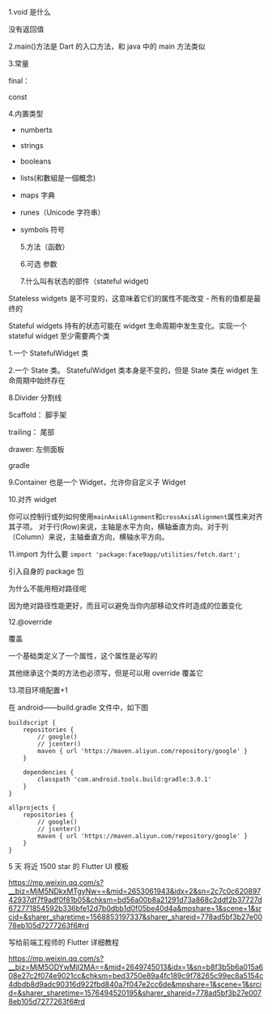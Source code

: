 1.void 是什么

没有返回值

2.main()方法是 Dart 的入口方法，和 java 中的 main 方法类似

3.常量

final：

const

4.内置类型

-   numberts
-   strings
-   booleans
-   lists(和數組是一個概念)
-   maps 字典
-   runes（Unicode 字符串）
-   symbols 符号

    5.方法（函数）

    6.可选 参数

    7.什么叫有状态的部件（stateful widget)

Stateless widgets 是不可变的，这意味着它们的属性不能改变 - 所有的值都是最终的

Stateful widgets 持有的状态可能在 widget 生命周期中发生变化。实现一个 stateful widget 至少需要两个类

1.一个 StatefulWidget 类

2.一个 State 类。 StatefulWidget 类本身是不变的，但是 State 类在 widget 生命周期中始终存在

8.Divider 分割线

Scaffold： 脚手架

trailing： 尾部

drawer: 左侧面板

gradle

9.Container 也是一个 Widget，允许你自定义子 Widget

10.对齐 widget

你可以控制行或列如何使用`mainAxisAlignment`和`crossAxisAlignment`属性来对齐其子项。 对于行(Row)来说，主轴是水平方向，横轴垂直方向。对于列（Column）来说，主轴垂直方向，横轴水平方向。

11.import 为什么要 `import 'package:face9app/utilities/fetch.dart';`

引入自身的 package 包

为什么不能用相对路径呢

因为绝对路径性能更好，而且可以避免当你内部移动文件时造成的位置变化

12.@override

覆盖

一个基础类定义了一个属性，这个属性是必写的

其他继承这个类的方法也必须写，但是可以用 override 覆盖它

13.项目环境配置+1

在 android——build.gradle 文件中，如下图

```shell
buildscript {
    repositories {
        // google()
        // jcenter()
        maven { url 'https://maven.aliyun.com/repository/google' }
    }

    dependencies {
        classpath 'com.android.tools.build:gradle:3.0.1'
    }
}

allprojects {
    repositories {
        // google()
        // jcenter()
        maven { url 'https://maven.aliyun.com/repository/google' }
    }
}
```

5 天 将近 1500 star 的 Flutter UI 模板

https://mp.weixin.qq.com/s?__biz=MjM5NDkxMTgyNw==&mid=2653061943&idx=2&sn=2c7c0c62089742937df7f9adf0f81b05&chksm=bd56a00b8a21291d73a868c2ddf2b37727d672771854592b336bfe12d7b0dbb1d0f05be40d4a&mpshare=1&scene=1&srcid=&sharer_sharetime=1568853197337&sharer_shareid=778ad5bf3b27e0078eb105d7277263f6#rd

写给前端工程师的 Flutter 详细教程

https://mp.weixin.qq.com/s?__biz=MjM5ODYwMjI2MA==&mid=2649745013&idx=1&sn=b8f3b5b6a015a608e27c2f074e9021cc&chksm=bed3750e89a4fc189c9f78265c99ec8a5154c4dbdb8d9adc90316d922fbd840a7f047e2cc6de&mpshare=1&scene=1&srcid=&sharer_sharetime=1576494520195&sharer_shareid=778ad5bf3b27e0078eb105d7277263f6#rd
